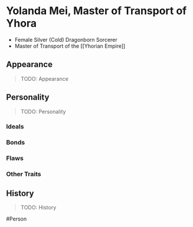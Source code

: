 # Yolanda Mei, Master of Transport of Yhora
- Female Silver (Cold) Dragonborn Sorcerer 
- Master of Transport of the [[Yhorian Empire]]

## Appearance
> TODO: Appearance

## Personality
> TODO: Personality

### Ideals


### Bonds


### Flaws


### Other Traits


## History
> TODO: History

#Person